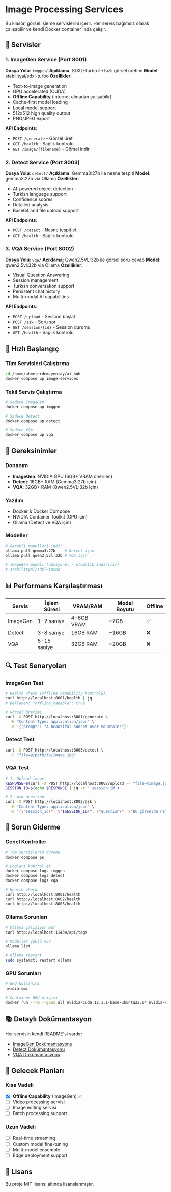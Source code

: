 # Image Processing Services

Bu klasör, görsel işleme servislerini içerir. Her servis bağımsız olarak çalışabilir ve kendi Docker container'ında çalışır.

## 📁 Servisler

### 1. ImageGen Service (Port 8001)
**Dosya Yolu**: `imggen/`
**Açıklama**: SDXL-Turbo ile hızlı görsel üretimi
**Model**: stabilityai/sdxl-turbo
**Özellikler**:
- Text-to-image generation
- GPU accelerated (CUDA)
- **Offline Capability** (internet olmadan çalışabilir)
- Cache-first model loading
- Local model support
- 512x512 high quality output
- PNG/JPEG export

**API Endpoints**:
- `POST /generate` - Görsel üret
- `GET /health` - Sağlık kontrolü
- `GET /image/{filename}` - Görsel indir

### 2. Detect Service (Port 8003)
**Dosya Yolu**: `detect/`
**Açıklama**: Gemma3:27b ile nesne tespiti
**Model**: gemma3:27b via Ollama
**Özellikler**:
- AI-powered object detection
- Turkish language support
- Confidence scores
- Detailed analysis
- Base64 and file upload support

**API Endpoints**:
- `POST /detect` - Nesne tespit et
- `GET /health` - Sağlık kontrolü

### 3. VQA Service (Port 8002)
**Dosya Yolu**: `vqa/`
**Açıklama**: Qwen2.5VL:32b ile görsel soru-cevap
**Model**: qwen2.5vl:32b via Ollama
**Özellikler**:
- Visual Question Answering
- Session management
- Turkish conversation support
- Persistent chat history
- Multi-modal AI capabilities

**API Endpoints**:
- `POST /upload` - Session başlat
- `POST /ask` - Soru sor
- `GET /session/{id}` - Session durumu
- `GET /health` - Sağlık kontrolü

## 🚀 Hızlı Başlangıç

### Tüm Servisleri Çalıştırma
```bash
cd /home/ahmeterdem.yeniay/ai_hub
docker compose up image-services
```

### Tekil Servis Çalıştırma
```bash
# Sadece ImageGen
docker compose up imggen

# Sadece Detect
docker compose up detect

# Sadece VQA
docker compose up vqa
```

## 🔧 Gereksinimler

### Donanım
- **ImageGen**: NVIDIA GPU (6GB+ VRAM önerilen)
- **Detect**: 16GB+ RAM (Gemma3:27b için)
- **VQA**: 32GB+ RAM (Qwen2.5VL:32b için)

### Yazılım
- Docker & Docker Compose
- NVIDIA Container Toolkit (GPU için)
- Ollama (Detect ve VQA için)

### Modeller
```bash
# Gerekli modelleri indir
ollama pull gemma3:27b    # Detect için
ollama pull qwen2.5vl:32b # VQA için

# ImageGen modeli (opsiyonel - otomatik indirilir)
# stabilityai/sdxl-turbo
```

## 📊 Performans Karşılaştırması

| Servis | İşlem Süresi | VRAM/RAM | Model Boyutu | Offline |
|--------|-------------|----------|--------------|---------|
| ImageGen | 1-2 saniye | 4-6GB VRAM | ~7GB | ✅ |
| Detect | 3-8 saniye | 16GB RAM | ~16GB | ❌ |
| VQA | 5-15 saniye | 32GB RAM | ~20GB | ❌ |

## 🔍 Test Senaryoları

### ImageGen Test
```bash
# Health check (offline capability kontrolü)
curl http://localhost:8001/health | jq
# Beklenen: "offline_capable": true

# Görsel üretimi
curl -X POST http://localhost:8001/generate \
  -H "Content-Type: application/json" \
  -d '{"prompt": "A beautiful sunset over mountains"}'
```

### Detect Test
```bash
curl -X POST http://localhost:8003/detect \
  -F "file=@/path/to/image.jpg"
```

### VQA Test
```bash
# 1. Upload image
RESPONSE=$(curl -X POST http://localhost:8002/upload -F "file=@image.jpg")
SESSION_ID=$(echo $RESPONSE | jq -r '.session_id')

# 2. Ask question
curl -X POST http://localhost:8002/ask \
  -H "Content-Type: application/json" \
  -d "{\"session_id\": \"$SESSION_ID\", \"question\": \"Bu görselde neler var?\"}"
```

## 🐛 Sorun Giderme

### Genel Kontroller
```bash
# Tüm servislerin durumu
docker compose ps

# Logları kontrol et
docker compose logs imggen
docker compose logs detect  
docker compose logs vqa

# Health check
curl http://localhost:8001/health
curl http://localhost:8002/health
curl http://localhost:8003/health
```

### Ollama Sorunları
```bash
# Ollama çalışıyor mu?
curl http://localhost:11434/api/tags

# Modeller yüklü mü?
ollama list

# Ollama restart
sudo systemctl restart ollama
```

### GPU Sorunları
```bash
# GPU kullanımı
nvidia-smi

# Container GPU erişimi
docker run --rm --gpus all nvidia/cuda:12.1.1-base-ubuntu22.04 nvidia-smi
```

## 📚 Detaylı Dokümantasyon

Her servisin kendi README'si vardır:
- [ImageGen Dokümantasyonu](imggen/README.md)
- [Detect Dokümantasyonu](detect/README.md)
- [VQA Dokümantasyonu](vqa/README.md)

## 🔮 Gelecek Planları

### Kısa Vadeli
- [x] **Offline Capability** (ImageGen) ✅
- [ ] Video processing servisi
- [ ] Image editing servisi  
- [ ] Batch processing support

### Uzun Vadeli
- [ ] Real-time streaming
- [ ] Custom model fine-tuning
- [ ] Multi-model ensemble
- [ ] Edge deployment support

## 📄 Lisans

Bu proje MIT lisansı altında lisanslanmıştır.
